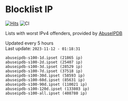 # Blocklist IP

[![Hits](https://hits.seeyoufarm.com/api/count/incr/badge.svg?url=https%3A%2F%2Fgithub.com%2Fborestad%2Fblocklist-ip%2F&count_bg=%2379C83D&title_bg=%23555555&icon=&icon_color=%23E7E7E7&title=hits&edge_flat=false)](https://hits.seeyoufarm.com)  ![CI](https://img.shields.io/github/workflow/status/borestad/blocklist-ip/CI?style=flat-square)

Lists with worst IPv4 offenders, provided by [AbuseIPDB](https://www.abuseipdb.com/)

<!-- FOOTER-PLACEHOLDER -->
Updated every 5 hours<br>
Last update: `2023-11-12 - 01:18:31`
```
abuseipdb-s100-1d.ipset (21865 ip)
abuseipdb-s100-2d.ipset (25407 ip)
abuseipdb-s100-3d.ipset (28529 ip)
abuseipdb-s100-7d.ipset (37518 ip)
abuseipdb-s100-30d.ipset (58593 ip)
abuseipdb-s100-60d.ipset (85631 ip)
abuseipdb-s100-90d.ipset (110021 ip)
abuseipdb-s100-120d.ipset (133803 ip)
abuseipdb-s100-all.ipset (408780 ip)
```
